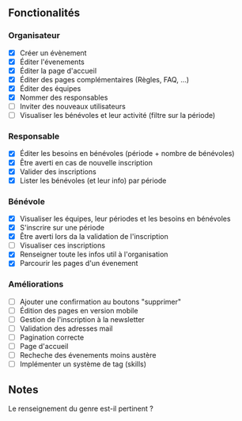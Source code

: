 ## Fonctionalités

### Organisateur

- [x] Créer un évènement
- [x] Éditer l'évenements
- [x] Éditer la page d'accueil
- [x] Éditer des pages complémentaires (Règles, FAQ, ...)
- [x] Éditer des équipes
- [x] Nommer des responsables
- [ ] Inviter des nouveaux utilisateurs
- [ ] Visualiser les bénévoles et leur activité (filtre sur la période)

### Responsable

- [x] Éditer les besoins en bénévoles (période + nombre de bénévoles)
- [x] Être averti en cas de nouvelle inscription
- [x] Valider des inscriptions
- [x] Lister les bénévoles (et leur info) par période

### Bénévole

- [x] Visualiser les équipes, leur périodes et les besoins en bénévoles
- [x] S'inscrire sur une période
- [x] Être averti lors da la validation de l'inscription
- [ ] Visualiser ces inscriptions
- [x] Renseigner toute les infos util à l'organisation
- [x] Parcourir les pages d'un évenement

### Améliorations

- [ ] Ajouter une confirmation au boutons "supprimer"
- [ ] Édition des pages en version mobile
- [ ] Gestion de l'inscription à la newsletter
- [ ] Validation des adresses mail
- [ ] Pagination correcte
- [ ] Page d'accueil
- [ ] Recheche des évenements moins austère
- [ ] Implémenter un système de tag (skills)

## Notes

Le renseignement du genre est-il pertinent ?
